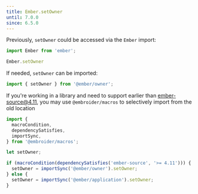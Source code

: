 ```yaml
---
title: Ember.setOwner
until: 7.0.0
since: 6.5.0
---
```



Previously, `setOwner` could be accessed via the `Ember` import:
```js
import Ember from 'ember';

Ember.setOwner
```

If needed, `setOwner` can be imported:
```js
import { setOwner } from '@ember/owner';
```

If you're working in a library and need to support earlier than ember-source@4.11, you may use `@embroider/macros` to selectively import from the old location
```js
import {
  macroCondition,
  dependencySatisfies,
  importSync,
} from '@embroider/macros';

let setOwner;

if (macroCondition(dependencySatisfies('ember-source', '>= 4.11'))) {
  setOwner = importSync('@ember/owner').setOwner;
} else {
  setOwner = importSync('@ember/application').setOwner;
}
```
